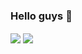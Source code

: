 ### Hello guys 👋
<a href="https://github.com/AlirezaGhabashyan">
<img align="center" src="https://github-readme-stats.vercel.app/api?username=AlirezaGhabashyan&show_icons=true&count_private=true&include_all_commits=true&theme=dark" /></a>

<a href="https://github.com/AlirezaGhabashyan">
<img align="center" src="https://github-readme-stats.vercel.app/api/top-langs/?username=AlirezaGhabashyan&&theme=dark" />
</a>
